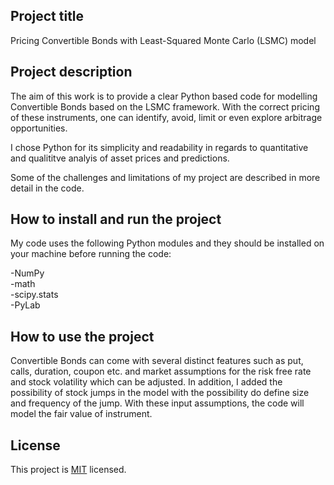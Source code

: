 ## Project title
Pricing Convertible Bonds with Least-Squared Monte Carlo (LSMC) model 
 
 
## Project description
 
The aim of this work is to provide a clear Python based code for modelling Convertible Bonds based on the LSMC framework. With the correct pricing of these instruments, one can identify, avoid, limit or even explore arbitrage opportunities. 
 
I chose Python for its simplicity and readability in regards to quantitative and qualititve analyis of asset prices and predictions. 
 
Some of the challenges and limitations of my project are described in more detail in the code.
 
 
 
## How to install and run the project
 
My code uses the following Python modules and they should be installed on your machine before running the code:
 
-NumPy  
-math  
-scipy.stats  
-PyLab  
 
## How to use the project
 
Convertible Bonds can come with several distinct features such as put, calls, duration, coupon etc. and market assumptions for the risk free rate and stock volatility which can be adjusted. In addition, I added the possibility of stock jumps in the model with the possibility do define size and frequency of the jump. With these input assumptions, the code will model the fair value of instrument.
 
 
## License
 
This project is [MIT](https://github.com/ReneB0/LSMC/blob/main/LICENSE) licensed.


